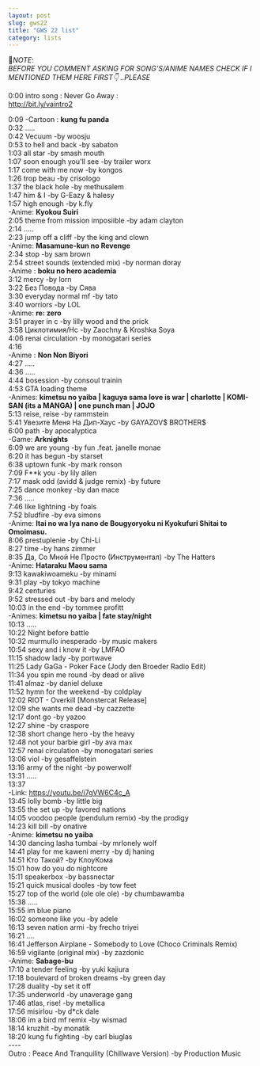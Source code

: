```yaml
---
layout: post
slug: gws22
title: "GWS 22 list"
category: lists
---
```

<p>📌<em>NOTE</em>:<br>
<em>BEFORE YOU COMMENT ASKING FOR SONG'S/ANIME NAMES CHECK IF I MENTIONED THEM HERE FIRST👇 ..PLEASE</em></p>
<p>0:00 intro song : Never Go Away :<br>
<a href="http://bit.ly/vaintro2">http://bit.ly/vaintro2</a><br>
    <p>
        0:09    -Cartoon : <strong>kung fu panda</strong><br>
        0:32    .....<br>
        0:42    Vecuum -by woosju<br>
        0:53    to hell and back -by sabaton<br>
        1:03    all star -by smash mouth<br>
        1:07    soon enough you'll see -by trailer worx<br>
        1:17    come with me now -by kongos<br>
        1:26    trop beau -by crisologo<br>
        1:37    the black hole -by methusalem<br>
        1:47    him & I -by G-Eazy & halesy<br>
        1:57    high enough -by k.fly<br>
                -Anime: <strong>Kyokou Suiri</strong><br>
        2:05    theme from mission imposiible -by adam clayton<br>
        2:14    .....<br>
        2:23    jump off a cliff -by the king and clown<br>
                -Anime: <strong>Masamune-kun no Revenge</strong><br>
        2:34    stop -by sam brown<br>
        2:54    street sounds (extended mix) -by norman doray<br>
                -Anime : <strong>boku no hero academia</strong><br>
        3:12    mercy -by lorn<br>
        3:22    Без Повода -by Сява<br>
        3:30    everyday normal mf -by tato<br>
        3:40    worriors -by LOL<br>
                -Anime: <strong>re: zero</strong><br>
        3:51    prayer in c -by lilly wood and the prick<br>
        3:58    Циклотимия/Нс -by Zaochny & Kroshka Soya<br>
        4:06    renai circulation -by monogatari series<br>
        4:16    <br>
                -Anime : <strong>Non Non Biyori</strong><br>
        4:27    .....<br>
        4:36    .....<br>
        4:44    bosession -by consoul trainin<br>
        4:53    GTA loading theme<br>
                -Animes: <strong>kimetsu no yaiba | kaguya sama love is war | charlotte | KOMI-SAN (its a MANGA) | one punch man | JOJO</strong><br>
        5:13    reise, reise -by rammstein<br>
        5:41    Увезите Меня На Дип-Хаус -by GAYAZOV$ BROTHER$<br>
        6:00    path -by apocalyptica<br>
                -Game: <strong>Arknights</strong><br>
        6:09    we are young -by fun .feat. janelle monae<br>
        6:20    it has begun -by starset<br>
        6:38    uptown funk -by mark ronson<br>
        7:09    F**k you -by lily allen<br>
        7:17    mask odd (avidd & judge remix) -by future<br>
        7:25    dance monkey -by dan mace<br>
        7:36    .....<br>
        7:46    like lightning -by foals<br>
        7:52    bludfire -by eva simons<br>
                -Anime: <strong>Itai no wa Iya nano de Bougyoryoku ni Kyokufuri Shitai to Omoimasu.</strong><br>
        8:06    prestuplenie -by Chi-Li<br>
        8:27    time -by hans zimmer<br>
        8:35    Да, Со Мной Не Просто (Инструментал) -by The Hatters<br>
                -Anime: <strong>Hataraku Maou sama</strong><br>
        9:13    kawakiwoameku -by minami<br>
        9:31    play -by tokyo machine<br>
        9:42    centuries<br>
        9:52    stressed out -by bars and melody<br>
        10:03   in the end -by tommee profitt<br>
                -Animes: <strong>kimetsu no yaiba | fate stay/night</strong><br>
        10:13   .....<br>
        10:22   Night before battle<br>
        10:32   murmullo inesperado -by music makers<br>
        10:54   sexy and i know it -by LMFAO<br>
        11:15   shadow lady -by portwave<br>
        11:25   Lady GaGa - Poker Face (Jody den Broeder Radio Edit)<br>
        11:34   you spin me round -by dead or alive<br>
        11:41   almaz -by daniel deluxe<br>
        11:52   hymn for the weekend -by coldplay<br>
        12:02   RIOT - Overkill [Monstercat Release]<br>
        12:09   she wants me dead -by cazzette<br>
        12:17   dont go -by yazoo<br>
        12:27   shine -by craspore<br>
        12:38   short change hero -by the heavy<br>
        12:48   not your barbie girl -by ava max<br>
        12:57   renai circulation -by monogatari series<br>
        13:06   viol -by gesaffelstein<br>
        13:16   army of the night -by powerwolf<br>
        13:31   .....<br>
        13:37   <br>
                -Link: <a href="https://youtu.be/i7gVW6C4c_A">https://youtu.be/i7gVW6C4c_A</a><br>
        13:45   lolly bomb -by little big<br>
        13:55   the set up -by favored nations<br>
        14:05   voodoo people (pendulum remix) -by the prodigy<br>
        14:23   kill bill -by onative<br>
                -Anime: <strong>kimetsu no yaiba</strong><br>
        14:30   dancing lasha tumbai -by mrlonely wolf<br>
        14:41   play for me kaweni merry -by dj haning<br>
        14:51   Кто Такой? -by КлоуКома<br>
        15:01   how do you do nightcore<br>
        15:11   speakerbox -by bassnectar<br>
        15:21   quick musical dooles -by tow feet<br>
        15:27   top of the world (ole ole ole) -by chumbawamba<br>
        15:38   .....<br>
        15:55   im blue piano<br>
        16:02   someone like you -by adele<br>
        16:13   seven nation armi -by frecho triyei<br>
        16:21   ....<br>
        16:41   Jefferson Airplane - Somebody to Love (Choco Criminals Remix)<br>
        16:59   vigilante (original mix) -by zazdonic<br>
                -Anime: <strong>Sabage-bu</strong><br>
        17:10   a tender feeling -by yuki kajiura<br>
        17:18   boulevard of broken dreams -by green day<br>
        17:28   duality -by set it off<br>
        17:35   underworld -by unaverage gang<br>
        17:46   atlas, rise! -by metallica<br>
        17:56   misirlou -by d*ck dale<br>
        18:06   im a bird mf remix -by wismad<br>
        18:14   kruzhit -by monatik<br>
        18:20   kung fu fighting -by carl biuglas<br>
        ----<br>
        Outro : Peace And Tranquility (Chillwave Version) -by Production Music<br>
    </p>